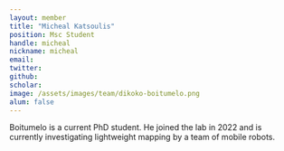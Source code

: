 ```yaml
---
layout: member
title: "Micheal Katsoulis"
position: Msc Student
handle: micheal
nickname: micheal
email: 
twitter: 
github: 
scholar: 
image: /assets/images/team/dikoko-boitumelo.png
alum: false
---
```

Boitumelo is a current PhD student. He joined the lab in 2022 and is currently investigating lightweight mapping by a team of mobile robots.


